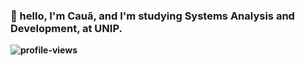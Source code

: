 ### <b>👋 hello, I'm Cauã, and I'm studying Systems Analysis and Development, at UNIP.
  ![profile-views](https://komarev.com/ghpvc/?username=Nun3s01&style=plastic&color=blue)</b>
#


